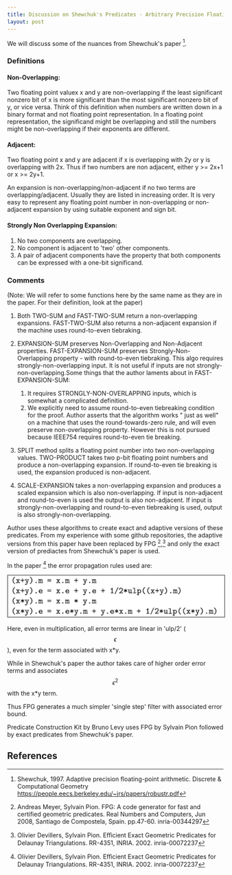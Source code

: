 ```yaml
---
title: Discussion on Shewchuk's Predicates - Arbitrary Precision Floating Point Arithmetic
layout: post
---
```




We will discuss some of the nuances from Shewchuk's paper [^1].



### Definitions

#### Non-Overlapping:

Two floating point valuex x and y are non-overlapping if the least significant nonzero bit of x is more significant than the most significant nonzero bit of y, or vice versa.
Think of this definition when numbers are written down in a binary format and not floating point representation.
In a floating point representation, the significand might be overlapping and still the numbers might be non-overlapping if their exponents are different.



#### Adjacent:

Two floating point x and y are adjacent if x is overlapping with 2y or y is overlapping with 2x. Thus if two numbers are non adjacent, either y >= 2x+1 or x >=  2y+1.


An expansion is non-overlapping/non-adjacent if no two terms are overlapping/adjacent. Usually they are listed in increasing order.
It is very easy to represent any floating point number in non-overlapping or non-adjacent expansion by using suitable exponent and sign bit.



#### Strongly Non Overlapping Expansion:

1. No two components are overlapping.
2. No component is adjacent to 'two' other components.
3. A pair of adjacent components have the property that both components can be expressed with a one-bit significand.


### Comments

(Note: We will refer to some functions here by the same name as they are in the paper. For their definition, look at the paper)


1. Both TWO-SUM and FAST-TWO-SUM return a non-overlapping expansions. FAST-TWO-SUM also returns a non-adjacent expansion if the machine uses round-to-even tiebraking.

2. EXPANSION-SUM preserves Non-Overlapping and Non-Adjacent properties. FAST-EXPANSION-SUM preserves Strongly-Non-Overlapping property - with round-to-even tiebraking. This algo requires strongly-non-overlapping input. It is not useful if inputs are not strongly-non-overlapping.Some things that the author laments about in FAST-EXPANSION-SUM:
     1. It requires STRONGLY-NON-OVERLAPPING inputs, which is somewhat a complicated definition.
     2. We explicitly need to assume round-to-even tiebreaking condition for the proof. Author asserts that the algorithm works "	just as well" on a machine that uses the round-towards-zero rule, and will even preserve non-overlapping property. However
     this is not pursued because IEEE754 requires round-to-even tie breaking.


3. SPLIT method splits a floating point number into two non-overlapping values.
TWO-PRODUCT takes two p-bit floating point numbers and produce a non-overlapping expansion. If round-to-even tie breaking is used, the expansion produced is non-adjacent.

4. SCALE-EXPANSION takes a non-overlapping expansion and produces a scaled expansion which is also non-overlapping. If input is non-adjacent and round-to-even is used the output is also non-adjacent. 
If input is strongly-non-overlapping and round-to-even tiebreaking is used, output is also strongly-non-overlapping.




Author uses these algorithms to create exact and adaptive versions of these predicates.
From my experience with some github repositories, the adaptive versions from this paper have been replaced by FPG [^2],[^3] and only the exact version of prediactes from Shewchuk's paper is used.



In the paper [^3] the error propagation rules used are:

<img src="/images/common/errorpropagation1.png" alt="voronoi" style="border: 2px solid  gray;">

Here, even in multiplication, all error terms are linear in 'ulp/2' ($$\epsilon$$), even for the term associated with x*y.

While in Shewchuk's paper the author takes care of higher order error terms and associates $$\epsilon^2$$ with the x*y term.

Thus FPG generates a much simpler 'single step' filter with associated error bound.

Predicate Construction Kit by Bruno Levy uses FPG by Sylvain Pion followed by exact predicates from Shewchuk's paper.

## References

[^1]: Shewchuk, 1997. Adaptive precision floating-point arithmetic. Discrete & Computational Geometry https://people.eecs.berkeley.edu/~jrs/papers/robustr.pdf

[^2]: Andreas Meyer, Sylvain Pion. FPG: A code generator for fast and certified geometric predicates. Real Numbers and Computers, Jun 2008, Santiago de Compostela, Spain. pp.47-60. inria-00344297

[^3]: Olivier Devillers, Sylvain Pion. Eﬀicient Exact Geometric Predicates for Delaunay Triangulations. RR-4351, INRIA. 2002. inria-00072237

[^4]: Bruno Lévy. Robustness and Eﬀiciency of Geometric Programs The Predicate Construction Kit (PCK). Computer-Aided Design, 2015. hal-01225202